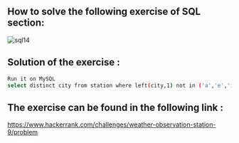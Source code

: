 ## How to solve the following exercise of SQL section:
![sql14](https://github.com/lamia-datalover/SQL_Hackerrank_exercises/assets/145395677/844cde5c-5112-4dce-b548-807100a6ffed)

## Solution of the exercise :
```bash
Run it on MySQL
select distinct city from station where left(city,1) not in ('a','e','i','o','u');
```
## The exercise can be found in the following link :
https://www.hackerrank.com/challenges/weather-observation-station-9/problem
